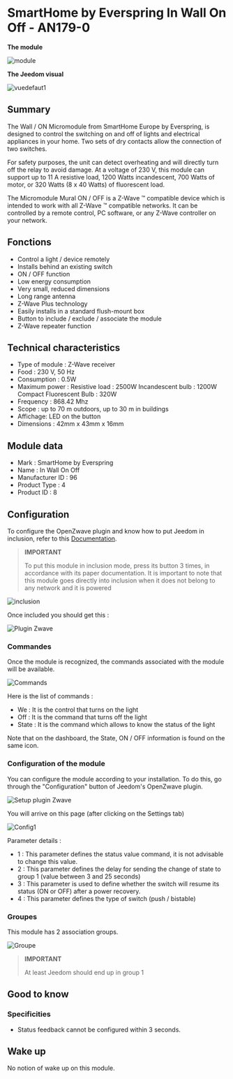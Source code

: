 # SmartHome by Everspring In Wall On Off - AN179-0

**The module**

![module](images/smarthomebyeverspring.AN179-0/module.jpg)

**The Jeedom visual**

![vuedefaut1](images/smarthomebyeverspring.AN179-0/vuedefaut1.jpg)

Summary
------

The Wall / ON Micromodule from SmartHome Europe by Everspring, is designed to control the switching on and off of lights and electrical appliances in your home. Two sets of dry contacts allow the connection of two switches.

For safety purposes, the unit can detect overheating and will directly turn off the relay to avoid damage. At a voltage of 230 V, this module can support up to 11 A resistive load, 1200 Watts incandescent, 700 Watts of motor, or 320 Watts (8 x 40 Watts) of fluorescent load.

The Micromodule Mural ON / OFF is a Z-Wave ™ compatible device which is intended to work with all Z-Wave ™ compatible networks. It can be controlled by a remote control, PC software, or any Z-Wave controller on your network.

Fonctions
---------

-   Control a light / device remotely
-   Installs behind an existing switch
-   ON / OFF function
-   Low energy consumption
-   Very small, reduced dimensions
-   Long range antenna
-   Z-Wave Plus technology
-   Easily installs in a standard flush-mount box
-   Button to include / exclude / associate the module
-   Z-Wave repeater function

Technical characteristics
---------------------------

-   Type of module : Z-Wave receiver
-   Food : 230 V, 50 Hz
-   Consumption : 0.5W
-   Maximum power : Resistive load : 2500W Incandescent bulb : 1200W Compact Fluorescent Bulb : 320W
-   Frequency : 868.42 Mhz
-   Scope : up to 70 m outdoors, up to 30 m in buildings
-   Affichage: LED on the button
-   Dimensions : 42mm x 43mm x 16mm

Module data
-----------------

-   Mark : SmartHome by Everspring
-   Name : In Wall On Off
-   Manufacturer ID : 96
-   Product Type : 4
-   Product ID : 8

Configuration
-------------

To configure the OpenZwave plugin and know how to put Jeedom in inclusion, refer to this [Documentation](https://doc.jeedom.com/en_US/plugins/automation%20protocol/openzwave/).

> **IMPORTANT**
>
> To put this module in inclusion mode, press its button 3 times, in accordance with its paper documentation. It is important to note that this module goes directly into inclusion when it does not belong to any network and it is powered

![inclusion](images/smarthomebyeverspring.AN179-0/inclusion.jpg)

Once included you should get this :

![Plugin Zwave](images/smarthomebyeverspring.AN179-0/information.jpg)

### Commandes

Once the module is recognized, the commands associated with the module will be available.

![Commands](images/smarthomebyeverspring.AN179-0/commandes.jpg)

Here is the list of commands :

-   We : It is the control that turns on the light
-   Off : It is the command that turns off the light
-   State : It is the command which allows to know the status of the light

Note that on the dashboard, the State, ON / OFF information is found on the same icon.

### Configuration of the module

You can configure the module according to your installation. To do this, go through the "Configuration" button of Jeedom's OpenZwave plugin.

![Setup plugin Zwave](images/plugin/bouton_configuration.jpg)

You will arrive on this page (after clicking on the Settings tab)

![Config1](images/smarthomebyeverspring.AN179-0/config1.jpg)

Parameter details :

-   1 : This parameter defines the status value command, it is not advisable to change this value.
-   2 : This parameter defines the delay for sending the change of state to group 1 (value between 3 and 25 seconds)
-   3 : This parameter is used to define whether the switch will resume its status (ON or OFF) after a power recovery.
-   4 : This parameter defines the type of switch (push / bistable)

### Groupes

This module has 2 association groups.

![Groupe](images/smarthomebyeverspring.AN179-0/groupe.jpg)

> **IMPORTANT**
>
> At least Jeedom should end up in group 1

Good to know
------------

### Specificities

-   Status feedback cannot be configured within 3 seconds.

Wake up
-------

No notion of wake up on this module.
